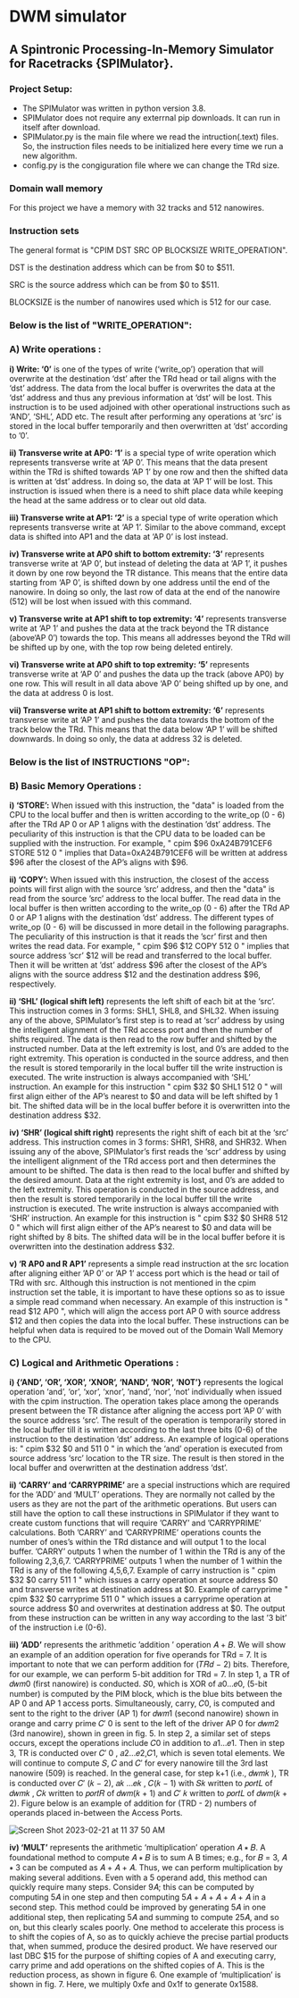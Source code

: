 # DWM simulator
## A Spintronic Processing-In-Memory Simulator for Racetracks {**SPIMulator**}.



### Project Setup:
* The SPIMulator was written in python version 3.8.
* SPIMulator does not require any exterrnal pip downloads. It can run in itself after download. 
* SPIMulator.py is the main file where we read the intruction(.text) files. So, the instruction files needs to be initialized here every time we run a new algorithm.
* config.py is the congiguration file where we can change the TRd size.

### Domain wall memory 
For this project we have a memory with 32 tracks and 512 nanowires.

### Instruction sets
The general format is "CPIM DST SRC OP BLOCKSIZE WRITE_OPERATION".

DST is the destination address which can be from $0 to $511.

SRC is the source address which can be from $0 to $511.

BLOCKSIZE is the number of nanowires used which is 512 for our case.

### Below is the list of "WRITE_OPERATION":

### A) Write operations :

**i) Write: ‘0’** is one of the types of write (‘write_op’) operation that will overwrite at the
destination ‘dst’ after the TRd head or tail aligns with the ‘dst’ address. The data from the
local buffer is overwrites the data at the ‘dst’ address and thus any previous information at
‘dst’ will be lost. This instruction is to be used adjoined with other operational instructions such as ‘AND’, ‘SHL’, ADD etc. The result after performing any operations at ‘src’ is stored
in the local buffer temporarily and then overwritten at ‘dst’ according to ’0’.

**ii) Transverse write at AP0: ‘1’** is a special type of write operation which represents transverse
write at ‘AP 0’. This means that the data present within the TRd is shifted towards ‘AP
1’ by one row and then the shifted data is written at ‘dst’ address. In doing so, the data at
‘AP 1’ will be lost. This instruction is issued when there is a need to shift place data while
keeping the head at the same address or to clear out old data.

**iii) Transverse write at AP1: ‘2’** is a special type of write operation which represents transverse
write at ‘AP 1’. Similar to the above command, except data is shifted into AP1 and the data
at ‘AP 0’ is lost instead.

**iv) Transverse write at AP0 shift to bottom extremity: ‘3’** represents transverse write at ‘AP
0’, but instead of deleting the data at ‘AP 1’, it pushes it down by one row beyond the
TR distance. This means that the entire data starting from ‘AP 0’, is shifted down by one address until the end of the nanowire. In doing so only, the last row of data at the end of
the nanowire (512) will be lost when issued with this command.

**v) Transverse write at AP1 shift to top extremity: ‘4’** represents transverse write at ‘AP 1’ and
pushes the data at the track beyond the TR distance (above‘AP 0’) towards the top. This
means all addresses beyond the TRd will be shifted up by one, with the top row being
deleted entirely.

**vi) Transverse write at AP0 shift to top extremity: ‘5’** represents transverse write at ‘AP 0’ and
pushes the data up the track (above AP0) by one row. This will result in all data above ‘AP
0’ being shifted up by one, and the data at address 0 is lost.

**vii) Transverse write at AP1 shift to bottom extremity: ‘6’** represents transverse write at ‘AP 1’
and pushes the data towards the bottom of the track below the TRd. This means that the
data below ‘AP 1’ will be shifted downwards. In doing so only, the data at address 32 is
deleted.

### Below is the list of INSTRUCTIONS "OP":

### B) Basic Memory Operations :

**i) ‘STORE’:** When issued with this instruction, the "data" is loaded from the CPU to the local
buffer and then is written according to the write_op (0 - 6) after the TRd AP 0 or AP 1 aligns
with the destination ’dst’ address. The peculiarity of this instruction is that the CPU data to
be loaded can be supplied with the instruction. For example, " cpim $96 0xA24B791CEF6
STORE 512 0 " implies that Data=0xA24B791CEF6 will be written at address $96 after the
closest of the AP’s aligns with $96.

**ii) ‘COPY’:** When issued with this instruction, the closest of the access points will first align
with the source ’src’ address, and then the "data" is read from the source ’src’ address to
the local buffer. The read data in the local buffer is then written according to the write_op
(0 - 6) after the TRd AP 0 or AP 1 aligns with the destination ’dst’ address. The different
types of write_op (0 - 6) will be discussed in more detail in the following paragraphs. The
peculiarity of this instruction is that it reads the ’scr’ first and then writes the read data.
For example, " cpim $96 $12 COPY 512 0 " implies that source address ’scr’ $12 will be
read and transferred to the local buffer. Then it will be written at ’dst’ address $96 after
the closest of the AP’s aligns with the source address $12 and the destination address $96,
respectively.

**ii) ‘SHL’ (logical shift left)** represents the left shift of each bit at the ‘src’. This instruction
comes in 3 forms: SHL1, SHL8, and SHL32. When issuing any of the above, SPIMulator’s
first step is to read at ‘scr’ address by using the intelligent alignment of the TRd access port
and then the number of shifts required. The data is then read to the row buffer and shifted
by the instructed number. Data at the left extremity is lost, and 0’s are added to the right
extremity. This operation is conducted in the source address, and then the result is stored
temporarily in the local buffer till the write instruction is executed. The write instruction is
always accompanied with ‘SHL’ instruction. An example for this instruction " cpim $32 $0
SHL1 512 0 " will first align either of the AP’s nearest to $0 and data will be left shifted by
1 bit. The shifted data will be in the local buffer before it is overwritten into the destination
address $32.

**iv) ‘SHR’ (logical shift right)**
represents the right shift of each bit at the ‘src’ address. This
instruction comes in 3 forms: SHR1, SHR8, and SHR32. When issuing any of the above,
SPIMulator’s first reads the ‘scr’ address by using the intelligent alignment of the TRd
access port and then determines the amount to be shifted. The data is then read to the local
buffer and shifted by the desired amount. Data at the right extremity is lost, and 0’s are
added to the left extremity. This operation is conducted in the source address, and then
the result is stored temporarily in the local buffer till the write instruction is executed. The write instruction is always accompanied with ‘SHR’ instruction. An example for this
instruction is " cpim $32 $0 SHR8 512 0 " which will first align either of the AP’s nearest
to $0 and data will be right shifted by 8 bits. The shifted data will be in the local buffer
before it is overwritten into the destination address $32.

**v) ‘R AP0 and R AP1’**
represents a simple read instruction at the src location after aligning
either ’AP 0’ or ’AP 1’ access port which is the head or tail of TRd with src. Although this
instruction is not mentioned in the cpim instruction set the table, it is important to have
these options so as to issue a simple read command when necessary. An example of this
instruction is " read $12 AP0 ", which will align the access port AP 0 with source address
$12 and then copies the data into the local buffer. These instructions can be helpful when
data is required to be moved out of the Domain Wall Memory to the CPU. 

### C) Logical and Arithmetic Operations :

**i) {‘AND’, ‘OR’, ‘XOR’, ‘XNOR’, ‘NAND’, ‘NOR’, ‘NOT’}** represents the logical operation ‘and’,
‘or’, ‘xor’, ‘xnor’, ‘nand’, ‘nor’, ‘not’ individually when issued with the cpim instruction.
The operation takes place among the operands present between the TR distance after
aligning the access port ’AP 0’ with the source address ‘src’. The result of the operation is
temporarily stored in the local buffer till it is written according to the last three bits (0-6)
of the instruction to the destination ‘dst’ address. An example of logical operations is: "
cpim $32 $0 and 511 0 " in which the ‘and’ operation is executed from source address
‘src’ location to the TR size. The result is then stored in the local buffer and overwritten at
the destination address ‘dst’.

**ii) ‘CARRY’ and ‘CARRYPRIME’** are a special instructions which are required for the ’ADD’
and ‘MULT’ operations. They are normally not called by the users as they are not the part
of the arithmetic operations. But users can still have the option to call these instructions in
SPIMulator if they want to create custom functions that will require ’CARRY’ and ’CARRYPRIME’
calculations. Both ’CARRY’ and ’CARRYPRIME’ operations counts the number
of ones’s within the TRd distance and will output 1 to the local buffer. ’CARRY’ outputs 1 when the number of 1 within the TRd is any of the following 2,3,6,7. ’CARRYPRIME’
outputs 1 when the number of 1 within the TRd is any of the following 4,5,6,7. Example of
carry instruction is " cpim $32 $0 carry 511 1 " which issues a carry operation at source
address $0 and transverse writes at destination address at $0. Example of carryprime " cpim
$32 $0 carryprime 511 0 " which issues a carryprime operation at source address $0 and
overwrites at destination address at $0. The output from these instruction can be written in
any way according to the last ’3 bit’ of the instruction i.e (0-6).

**iii) ‘ADD’** represents the arithmetic ’addition ’ operation 𝐴 + 𝐵. We will show an example of an
addition operation for five operands for TRd = 7. It is important to note that we
can perform addition for (𝑇𝑅𝑑 − 2) bits. Therefore, for our example, we can perform 5-bit
addition for TRd = 7. In step 1, a TR of 𝑑𝑤𝑚0 (first nanowire) is conducted. 𝑆0, which is
XOR of 𝑎0...𝑒0, (5-bit number) is computed by the PIM block, which is the blue bits between
the AP 0 and AP 1 access ports. Simultaneously, carry, 𝐶0, is computed and sent to the
right to the driver (AP 1) for 𝑑𝑤𝑚1 (second nanowire) shown in orange and carry prime
𝐶′
0 is sent to the left of the driver AP 0 for 𝑑𝑤𝑚2 (3rd nanowire), shown in green in fig.
5. In step 2, a similar set of steps occurs, except the operations include 𝐶0 in addition to
𝑎1...𝑒1. Then in step 3, TR is conducted over 𝐶′
0 , 𝑎2...𝑒2,𝐶1, which is seven total elements.
We will continue to compute 𝑆, 𝐶 and 𝐶′ for every nanowire till the 3rd last nanowire (509)
is reached. In the general case, for step k+1 (i.e., 𝑑𝑤𝑚𝑘 ), TR is conducted over 𝐶′
(𝑘 − 2),
𝑎𝑘 ...𝑒𝑘 , 𝐶(𝑘 − 1) with 𝑆𝑘 written to 𝑝𝑜𝑟𝑡𝐿 of 𝑑𝑤𝑚𝑘 , 𝐶𝑘 written to 𝑝𝑜𝑟𝑡𝑅 of 𝑑𝑤𝑚(𝑘 + 1) and
𝐶′
𝑘 written to 𝑝𝑜𝑟𝑡𝐿 of 𝑑𝑤𝑚(𝑘 + 2). Figure below is an example of addition for (TRD - 2) numbers
of operands placed in-between the Access Ports.

![Screen Shot 2023-02-21 at 11 37 50 AM](https://user-images.githubusercontent.com/41592723/220405600-e8425e0a-99d6-43eb-a039-e8fe4a170916.png)





**iv) ‘MULT’** represents the arithmetic ‘multiplication’ operation 𝐴 ∗ 𝐵. A foundational method
to compute 𝐴 ∗ 𝐵 is to sum A B times; e.g., for 𝐵 = 3, 𝐴 ∗ 3 can be computed as 𝐴 + 𝐴 + 𝐴.
Thus, we can perform multiplication by making several additions. Even with a 5 operand
add, this method can quickly require many steps. Consider 9𝐴; this can be computed by
computing 5𝐴 in one step and then computing 5𝐴 + 𝐴 + 𝐴 + 𝐴 + 𝐴 in a second step. This
method could be improved by generating 5𝐴 in one additional step, then replicating 5𝐴 and
summing to compute 25𝐴, and so on, but this clearly scales poorly. One method to accelerate
this process is to shift the copies of A, so as to quickly achieve the precise partial products
that, when summed, produce the desired product. We have reserved our last DBC $15 for
the purpose of shifting copies of A and executing carry, carry prime and add operations on
the shifted copies of A. This is the reduction process, as shown in figure 6. One example of
‘multiplication’ is shown in fig. 7. Here, we multiply 0xfe and 0x1f to generate 0x1588.



























